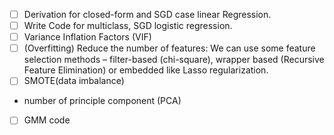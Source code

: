 - [ ] Derivation for closed-form and SGD case linear Regression.
- [ ] Write Code for multiclass, SGD logistic regression.
- [ ] Variance Inflation Factors (VIF)
- [ ] (Overfitting) Reduce the number of features: We can use some feature selection methods – filter-based (chi-square), wrapper based (Recursive Feature Elimination) or embedded 
like Lasso regularization. 
- [ ] SMOTE(data imbalance)
- number of principle component (PCA)
- [ ] GMM code